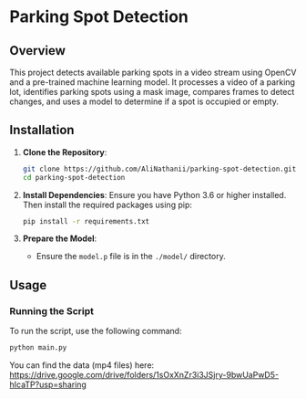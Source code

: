 # Parking Spot Detection

## Overview

This project detects available parking spots in a video stream using OpenCV and a pre-trained machine learning model. It processes a video of a parking lot, identifies parking spots using a mask image, compares frames to detect changes, and uses a model to determine if a spot is occupied or empty.

## Installation

1. **Clone the Repository**:
    ```sh
    git clone https://github.com/AliNathanii/parking-spot-detection.git
    cd parking-spot-detection
    ```

2. **Install Dependencies**:
    Ensure you have Python 3.6 or higher installed. Then install the required packages using pip:
    ```sh
    pip install -r requirements.txt
    ```

3. **Prepare the Model**:
    - Ensure the `model.p` file is in the `./model/` directory.

## Usage

### Running the Script

To run the script, use the following command:
```sh
python main.py
```

You can find the data (mp4 files) here: https://drive.google.com/drive/folders/1sOxXnZr3i3JSjry-9bwUaPwD5-hIcaTP?usp=sharing
